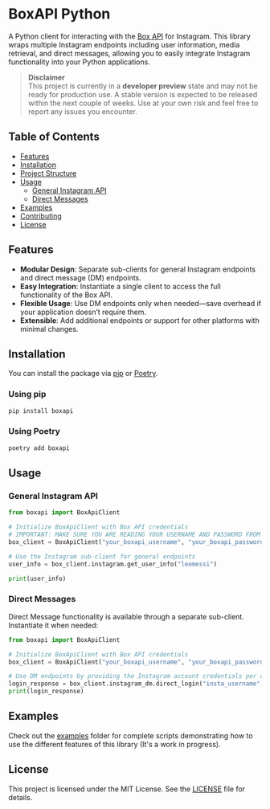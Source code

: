 # BoxAPI Python

A Python client for interacting with the [Box API](https://boxapi.ir) for Instagram. This library wraps multiple Instagram endpoints including user information, media retrieval, and direct messages, allowing you to easily integrate Instagram functionality into your Python applications.

> **Disclaimer**  
> This project is currently in a **developer preview** state and may not be ready for production use. A stable version is expected to be released within the next couple of weeks. Use at your own risk and feel free to report any issues you encounter.

## Table of Contents

- [Features](#features)
- [Installation](#installation)
- [Project Structure](#project-structure)
- [Usage](#usage)
  - [General Instagram API](#general-instagram-api)
  - [Direct Messages](#direct-messages)
- [Examples](#examples)
- [Contributing](#contributing)
- [License](#license)

## Features

- **Modular Design**: Separate sub-clients for general Instagram endpoints and direct message (DM) endpoints.
- **Easy Integration**: Instantiate a single client to access the full functionality of the Box API.
- **Flexible Usage**: Use DM endpoints only when needed—save overhead if your application doesn’t require them.
- **Extensible**: Add additional endpoints or support for other platforms with minimal changes.

## Installation

You can install the package via [pip](https://pypi.org/project/pip/) or [Poetry](https://python-poetry.org/).

### Using pip

```bash
pip install boxapi
```

### Using Poetry

```bash
poetry add boxapi
```

## Usage

### General Instagram API

```python
from boxapi import BoxApiClient

# Initialize BoxApiClient with Box API credentials
# IMPORTANT: MAKE SURE YOU ARE READING YOUR USERNAME AND PASSWORD FROM ENVIRONMENT VARIABLES
box_client = BoxApiClient("your_boxapi_username", "your_boxapi_password")

# Use the Instagram sub-client for general endpoints
user_info = box_client.instagram.get_user_info("leomessi")

print(user_info)
```

### Direct Messages

Direct Message functionality is available through a separate sub-client. Instantiate it when needed:

```python
from boxapi import BoxApiClient

# Initialize BoxApiClient with Box API credentials
box_client = BoxApiClient("your_boxapi_username", "your_boxapi_password")

# Use DM endpoints by providing the Instagram account credentials per call
login_response = box_client.instagram_dm.direct_login("insta_username", "insta_password")
print(login_response)
```

## Examples

Check out the [examples](./examples) folder for complete scripts demonstrating how to use the different features of this library (It's a work in progress).

## License

This project is licensed under the MIT License. See the [LICENSE](LICENSE) file for details.
